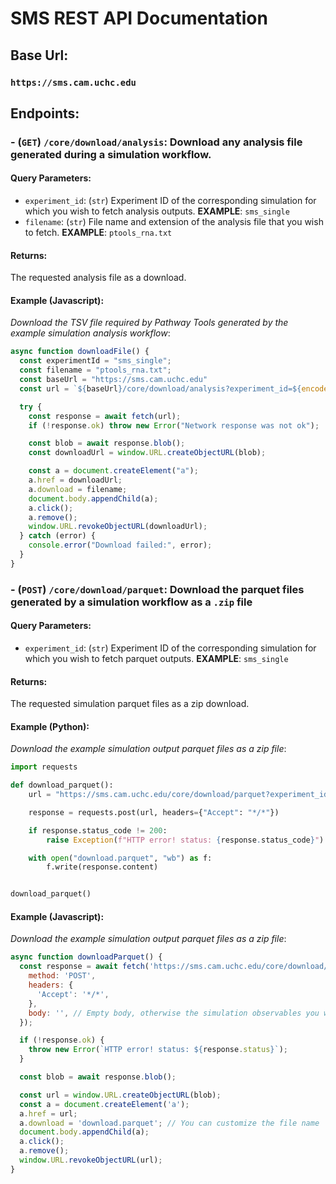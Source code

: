 # SMS REST API Documentation

## Base Url:
### `https://sms.cam.uchc.edu`


## Endpoints:
### - (`GET`) `/core/download/analysis`: Download any analysis file generated during a simulation workflow.

#### Query Parameters:
- `experiment_id`: (`str`) Experiment ID of the corresponding simulation for which you wish to fetch analysis outputs. **EXAMPLE**: `sms_single`
- `filename`: (`str`) File name and extension of the analysis file that you wish to fetch.  **EXAMPLE**: `ptools_rna.txt`

#### Returns:
The requested analysis file as a download.

#### Example (Javascript):
_Download the TSV file required by Pathway Tools generated by the example simulation analysis workflow_:
```javascript
async function downloadFile() {
  const experimentId = "sms_single";
  const filename = "ptools_rna.txt";
  const baseUrl = "https://sms.cam.uchc.edu"
  const url = `${baseUrl}/core/download/analysis?experiment_id=${encodeURIComponent(experimentId)}&filename=${encodeURIComponent(filename)}`;

  try {
    const response = await fetch(url);
    if (!response.ok) throw new Error("Network response was not ok");

    const blob = await response.blob();
    const downloadUrl = window.URL.createObjectURL(blob);

    const a = document.createElement("a");
    a.href = downloadUrl;
    a.download = filename;
    document.body.appendChild(a);
    a.click();
    a.remove();
    window.URL.revokeObjectURL(downloadUrl);
  } catch (error) {
    console.error("Download failed:", error);
  }
}
```

### - (`POST`) `/core/download/parquet`: Download the parquet files generated by a simulation workflow as a `.zip` file

#### Query Parameters:
- `experiment_id`: (`str`) Experiment ID of the corresponding simulation for which you wish to fetch parquet outputs. **EXAMPLE**: `sms_single`

#### Returns:
The requested simulation parquet files as a zip download.

#### Example (Python):
_Download the example simulation output parquet files as a zip file_:
```python
import requests

def download_parquet():
    url = "https://sms.cam.uchc.edu/core/download/parquet?experiment_id=sms_single"

    response = requests.post(url, headers={"Accept": "*/*"})

    if response.status_code != 200:
        raise Exception(f"HTTP error! status: {response.status_code}")

    with open("download.parquet", "wb") as f:
        f.write(response.content)


download_parquet()
```

#### Example (Javascript):
_Download the example simulation output parquet files as a zip file_:
```javascript
async function downloadParquet() {
  const response = await fetch('https://sms.cam.uchc.edu/core/download/parquet?experiment_id=sms_single', {
    method: 'POST',
    headers: {
      'Accept': '*/*',
    },
    body: '', // Empty body, otherwise the simulation observables you wish to return
  });

  if (!response.ok) {
    throw new Error(`HTTP error! status: ${response.status}`);
  }

  const blob = await response.blob();

  const url = window.URL.createObjectURL(blob);
  const a = document.createElement('a');
  a.href = url;
  a.download = 'download.parquet'; // You can customize the file name
  document.body.appendChild(a);
  a.click();
  a.remove();
  window.URL.revokeObjectURL(url);
}
```
